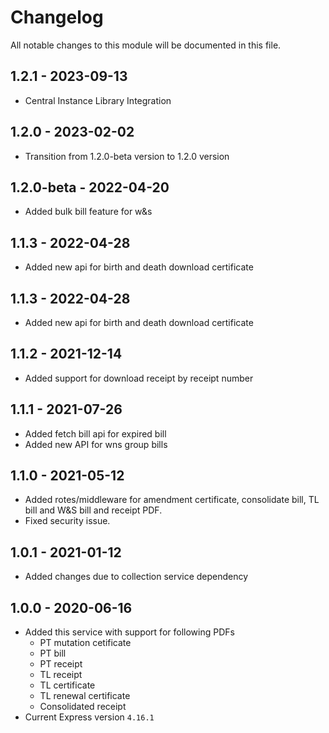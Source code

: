 # Changelog
All notable changes to this module will be documented in this file.

## 1.2.1 - 2023-09-13

- Central Instance Library Integration

## 1.2.0 - 2023-02-02

- Transition from 1.2.0-beta version to 1.2.0 version

## 1.2.0-beta - 2022-04-20
- Added bulk bill feature for w&s

## 1.1.3 - 2022-04-28

- Added new api for birth and death download certificate

## 1.1.3 - 2022-04-28

- Added new api for birth and death download certificate

## 1.1.2 - 2021-12-14

- Added support for download receipt by receipt number 

## 1.1.1 - 2021-07-26

- Added fetch bill api for expired bill
- Added new API for wns group bills


## 1.1.0 - 2021-05-12

- Added rotes/middleware for amendment certificate, consolidate bill, TL bill and W&S bill and receipt PDF.
- Fixed security issue.

## 1.0.1 - 2021-01-12
- Added changes due to collection service dependency

## 1.0.0 - 2020-06-16
- Added this service with support for following PDFs
  - PT mutation cetificate
  - PT bill
  - PT receipt
  - TL receipt
  - TL certificate
  - TL renewal certificate
  - Consolidated receipt         
- Current Express version `4.16.1`
